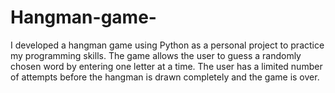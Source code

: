 # Hangman-game-
I developed a hangman game using Python as a personal project to practice my programming skills. The game allows the user to guess a randomly chosen word by entering one letter at a time. The user has a limited number of attempts before the hangman is drawn completely and the game is over.
